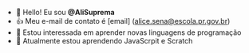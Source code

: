 - 👋 Hello! Eu sou **@AliSuprema**
- 👍 Meu e-mail de contato é [email] (alice.sena@escola.pr.gov.br)
- 👀 Estou interessada em aprender novas linguagens de programação 
- 🌱 Atualmente estou aprendendo JavaScrpit e Scratch
